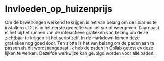 # Invloeden_op_huizenprijs
Om de bewerkingen werkend te krijgen is het van belang om de libraries te installeren. Dit is in het eerste gedeelte van het script weergeven. 
Daarnaast is het bij het runnen van de interactieve grafieken van belang om de ze zichtbaar te krijgen bij het script zelf. In de markdown komen deze grafieken nog goed door. 
Ten slotte is het van belang om de paden aan te passen als dit wordt aangepast. Ik heb de paden in Collab getest en deze lijken te werken. Dezelfde werkwijze kan gevolgd worden voor alle paden. 